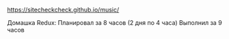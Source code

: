 https://sitecheckcheck.github.io/music/

Домашка Redux:
Планировал за 8 часов (2 дня по 4 часа)
Выполнил за 9 часов
